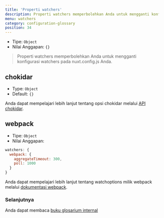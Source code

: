 ```yaml
---
title: 'Properti watchers'
description: Properti watchers memperbolehkan Anda untuk mengganti konfigurasi watchers.
menu: watchers
category: configuration-glossary
position: 34
---
```


- Tipe: `Object`
- Nilai Anggapan: `{}`

> Properti watchers memperbolehkan Anda untuk mengganti konfigurasi watchers pada nuxt.config.js Anda.

## chokidar

- Type: `Object`
- Default: `{}`

Anda dapat mempelajari lebih lanjut tentang opsi chokidar melalui [API chokidar](https://github.com/paulmillr/chokidar#api).

## webpack

- Tipe: `Object`
- Nilai Anggapan:

```js
watchers: {
  webpack: {
    aggregateTimeout: 300,
    poll: 1000
  }
}
```

Anda dapat mempelajari lebih lanjut tentang watchoptions milik webpack melalui [dokumentasi webpack](https://webpack.js.org/configuration/watch/#watchoptions).

### Selanjutnya

<base-alert type="next">

Anda dapat membaca [buku glosarium internal](/guides/internals-glossary/$nuxt)

</base-alert>
